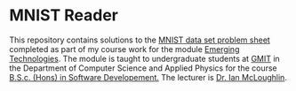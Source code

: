 # MNIST Reader
This repository contains solutions to the [MNIST data set problem sheet](https://emerging-technologies.github.io/problems/digits.html) completed as part of my course work for the module [Emerging Technologies](https://emerging-technologies.github.io/).
The module is taught to undergraduate students at [GMIT](http://www.gmit.ie/) in the Department of Computer Science and Applied Physics for the course [B.S.c. (Hons) in Software Developement.](https://www.gmit.ie/software-development/bachelor-science-honours-software-development) The lecturer is  [Dr. Ian McLoughlin](https://ianmcloughlin.github.io/).
